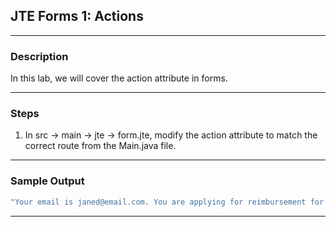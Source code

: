 ## JTE Forms 1: Actions
---
### Description

In this lab, we will cover the action attribute in forms.

---
### Steps

1. In src -> main -> jte -> form.jte, modify the action attribute to match the correct route from the Main.java file.

---
### Sample Output
```Java
"Your email is janed@email.com. You are applying for reimbursement for movie and the amount is $13"
```
---
